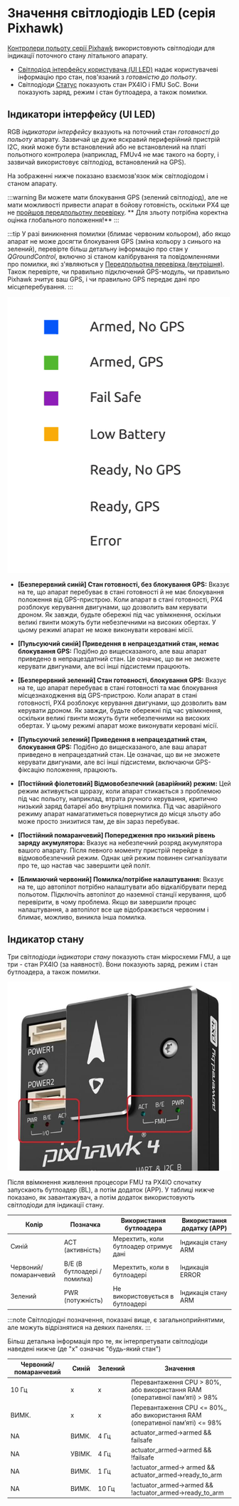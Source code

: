 # Значення світлодіодів LED (серія Pixhawk)

[ Контролери польоту серії Pixhawk](../flight_controller/pixhawk_series.md) використовують світлодіоди для індикації поточного стану літального апарату.
- [Світлодіод інтерфейсу користувача (UI LED)](#ui_led) надає користувачеві інформацію про стан, пов'язаний з *готовністю до польоту*.
- Світлодіоди [Статус](#status_led) показують стан PX4IO і FMU SoC. Вони показують заряд, режим і стан бутлоадера, а також помилки.

<a id="ui_led"></a>

## Індикатори інтерфейсу (UI LED)

RGB *індикатори інтерфейсу* вказують на поточний стан *готовності до польоту* апарату. Зазвичай це дуже яскравий периферійний пристрій I2C, який може бути встановлений або не встановлений на платі польотного контролера (наприклад,  FMUv4 не має такого на борту, і зазвичай використовує світлодіод, встановлений на GPS).

На зображенні нижче показано взаємозв'язок між світлодіодом і станом апарату.

:::warning
Ви можете мати блокування GPS (зелений світлодіод), але не мати можливості привести апарат в бойову готовність, оскільки PX4 ще не [ пройшов передпольотну перевірку](../flying/pre_flight_checks.md). ** Для зльоту потрібна коректна оцінка глобального положення!**
:::

:::tip
У разі виникнення помилки (блимає червоним кольором), або якщо апарат не може досягти блокування GPS (зміна кольору з синього на зелений), перевірте більш детальну інформацію про стан у *QGroundControl*, включно зі станом калібрування та повідомленнями про помилки, які з'являються у [Передпольотна перевірка (внутрішня)](../flying/pre_flight_checks.md). Також перевірте, чи правильно підключений GPS-модуль, чи правильно Pixhawk зчитує ваш GPS, і чи правильно GPS передає дані про місцеперебування.
:::

![Значення світлодіодів](../../assets/flight_controller/pixhawk_led_meanings.gif)


* **[Безперервний синій] Стан готовності, без блокування GPS:** Вказує на те, що апарат перебуває в стані готовності й не має блокування положення від GPS-пристрою. Коли апарат в стані готовності, PX4 розблокує керування двигунами, що дозволить вам керувати дроном. Як завжди, будьте обережні під час увімкнення, оскільки великі гвинти можуть бути небезпечними на високих обертах. У цьому режимі апарат не може виконувати керовані місії.

* **[Пульсуючий синій] Приведення в непрацездатний стан, немає блокування GPS:** Подібно до вищесказаного, але ваш апарат приведено в непрацездатний стан. Це означає, що ви не зможете керувати двигунами, але всі інші підсистеми працюють.

* **[Безперервний зелений] Стан готовності, блокування GPS:** Вказує на те, що апарат перебуває в стані готовності та має блокування місцезнаходження від GPS-пристрою. Коли апарат в стані готовності, PX4 розблокує керування двигунами, що дозволить вам керувати дроном. Як завжди, будьте обережні під час увімкнення, оскільки великі гвинти можуть бути небезпечними на високих обертах. У цьому режимі апарат може виконувати керовані місії.

* **[Пульсуючий зелений] Приведення в непрацездатний стан, блокування GPS:** Подібно до вищесказаного, але ваш апарат приведено в непрацездатний стан. Це означає, що ви не зможете керувати двигунами, але всі інші підсистеми, включаючи GPS-фіксацію положення, працюють.

* **[Постійний фіолетовий] Відмовобезпечний (аварійний) режим:** Цей режим активується щоразу, коли апарат стикається з проблемою під час польоту, наприклад, втрата ручного керування, критично низький заряд батареї або внутрішня помилка. Під час аварійного режиму апарат намагатиметься повернутися до місця зльоту або може просто знизитися там, де він зараз перебуває.

* **[Постійний помаранчевий] Попередження про низький рівень заряду акумулятора:** Вказує на небезпечний розряд акумулятора вашого апарату. Після певного моменту пристрій перейде в відмовобезпечний режим. Однак цей режим повинен сигналізувати про те, що настав час завершити цей політ.

* **[Блимаючий червоний] Помилка/потрібне налаштування:** Вказує на те, що автопілот потрібно налаштувати або відкалібрувати перед польотом. Підключіть автопілот до наземної станції керування, щоб перевірити, в чому проблема. Якщо ви завершили процес налаштування, а автопілот все ще відображається червоним і блимає, можливо, виникла інша помилка.


<a id="status_led"></a>

## Індикатор стану

Три світлодіоди *індикатори стану* показують стан мікросхеми FMU, а ще три - стан PX4IO (за наявності). Вони показують заряд, режим і стан бутлоадера, а також помилки.

![Pixhawk 4](../../assets/flight_controller/pixhawk4/pixhawk4_status_leds.jpg)

Після ввімкнення живлення процесори FMU та PX4IO спочатку запускають бутлоадер (BL), а потім додаток (APP). У таблиці нижче показано, як завантажувач, а потім додаток використовують світлодіоди для індикації стану.

| Колір                 | Позначка                     | Використання бутлоадера                | Використання додатку (APP) |
| --------------------- | ---------------------------- | -------------------------------------- | -------------------------- |
| Синій                 | ACT (активність)             | Мерехтить, коли бутлоадер отримує дані | Індикація стану ARM        |
| Червоний/помаранчевий | B/E (В бутлоадері / помилка) | Мерехтить, коли в бутлоадері           | Індикація ERROR            |
| Зелений               | PWR (потужність)             | Не використовується в бутлоадері       | Індикація стану ARM        |

:::note
Світлодіодні позначення, показані вище, є загальноприйнятими, але можуть відрізнятися на деяких панелях.
:::

Більш детальна інформація про те, як інтерпретувати світлодіоди наведені нижче (де "х" означає "будь-який стан")

| Червоний/помаранчевий | Синій  | Зелений | Значення                                                                       |
| --------------------- | ------ | ------- | ------------------------------------------------------------------------------ |
| 10 Гц                 | x      | x       | Перевантаження CPU  > 80%, або використання RAM (оперативної памʼяті) > 98%    |
| ВИМК.                 | x      | x       | Перевантаження CPU  <= 80%,, або використання RAM (оперативної памʼяті) <= 98% |
| NA                    | ВИМК.  | 4 Гц    | actuator_armed->armed && failsafe                                              |
| NA                    | УВІМК. | 4 Гц    | actuator_armed->armed && !failsafe                                             |
| NA                    | ВИМК.  | 1 Гц    | !actuator_armed-> armed && actuator_armed->ready_to_arm                    |
| NA                    | ВИМК.  | 10 Гц   | !actuator_armed->armed  && !actuator_armed->ready_to_arm                   | 
